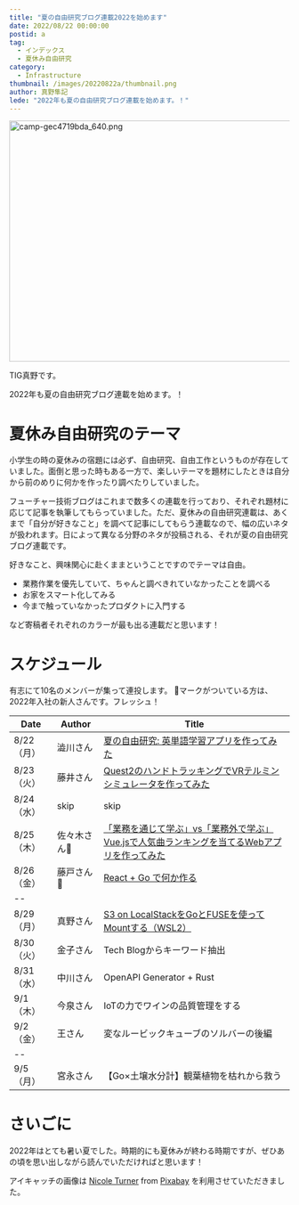 ```yaml
---
title: "夏の自由研究ブログ連載2022を始めます"
date: 2022/08/22 00:00:00
postid: a
tag:
  - インデックス
  - 夏休み自由研究
category:
  - Infrastructure
thumbnail: /images/20220822a/thumbnail.png
author: 真野隼記
lede: "2022年も夏の自由研究ブログ連載を始めます。！"
---
```

<img src="/images/20220822a/camp-gec4719bda_640.png" alt="camp-gec4719bda_640.png" width="640" height="433" loading="lazy">

TIG真野です。

2022年も夏の自由研究ブログ連載を始めます。！

# 夏休み自由研究のテーマ

小学生の時の夏休みの宿題には必ず、自由研究、自由工作というものが存在していました。面倒と思った時もある一方で、楽しいテーマを題材にしたときは自分から前のめりに何かを作ったり調べたりしていました。

フューチャー技術ブログはこれまで数多くの連載を行っており、それぞれ題材に応じて記事を執筆してもらっていました。ただ、夏休みの自由研究連載は、あくまで「自分が好きなこと」を調べて記事にしてもらう連載なので、幅の広いネタが扱われます。日によって異なる分野のネタが投稿される、それが夏の自由研究ブログ連載です。

好きなこと、興味関心に赴くままということですのでテーマは自由。

* 業務作業を優先していて、ちゃんと調べきれていなかったことを調べる
* お家をスマート化してみる
* 今まで触っていなかったプロダクトに入門する

など寄稿者それぞれのカラーが最も出る連載だと思います！


# スケジュール

有志にて10名のメンバーが集って連投します。
🔰マークがついている方は、2022年入社の新人さんです。フレッシュ！


| Date       | Author      | Title                                                          |
|------------|-------------|----------------------------------------------------------------|
| 8/22（月） | 澁川さん    | [夏の自由研究: 英単語学習アプリを作ってみた](/articles/20220822b/) |
|  8/23（火）| 藤井さん    | [Quest2のハンドトラッキングでVRテルミンシミュレータを作ってみた](/articles/20220823a/) |
| 8/24（水） | skip        | skip                                                           |
| 8/25（木） | 佐々木さん🔰 | [「業務を通じて学ぶ」vs「業務外で学ぶ」Vue.jsで人気曲ランキングを当てるWebアプリを作ってみた](/articles/20220825a/)                                                           |
| 8/26（金） | 藤戸さん🔰   | [React + Go で何か作る](/articles/20220826a/)  |
| --         |             |                                                                |
| 8/29（月） | 真野さん    | [S3 on LocalStackをGoとFUSEを使ってMountする（WSL2）](/articles/20220829a/)                                              |
| 8/30（火） | 金子さん    | Tech Blogからキーワード抽出                                    |
| 8/31（水） | 中川さん    | OpenAPI Generator + Rust                                       |
| 9/1（木）  | 今泉さん    | IoTの力でワインの品質管理をする                                |
| 9/2（金）  | 王さん      | 変なルービックキューブのソルバーの後編                         |
| --         |             |                                                                |
| 9/5（月）  | 宮永さん    | 【Go×土壌水分計】観葉植物を枯れから救う                        |


# さいごに

2022年はとても暑い夏でした。時期的にも夏休みが終わる時期ですが、ぜひあの頃を思い出しながら読んでいただければと思います！


アイキャッチの画像は <a href="https://pixabay.com/users/bowl_of_nicole-1260429/?utm_source=link-attribution&amp;utm_medium=referral&amp;utm_campaign=image&amp;utm_content=4363073">Nicole Turner</a> from <a href="https://pixabay.com//?utm_source=link-attribution&amp;utm_medium=referral&amp;utm_campaign=image&amp;utm_content=4363073">Pixabay</a> を利用させていただきました。


